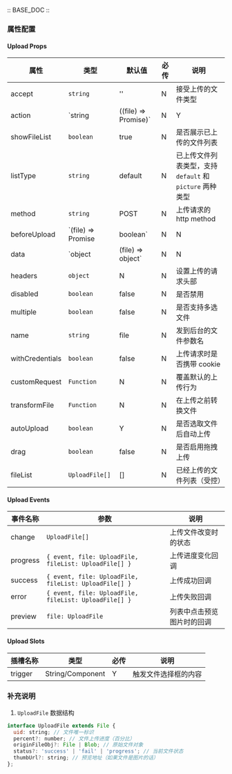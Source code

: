 :: BASE_DOC ::

### 属性配置

#### Upload Props

| 属性            | 类型                                   | 默认值  | 必传 | 说明                                                     |
| --------------- | -------------------------------------- | ------- | ---- | -------------------------------------------------------- |
| accept          | `string`                               | ''      | N    | 接受上传的文件类型                                       |
| action          | `string | ((file) => Promise<string>)` | N       | Y    | 上传的地址                                               |
| showFileList    | `boolean`                              | true    | N    | 是否展示已上传的文件列表                                 |
| listType        | `string`                               | default | N    | 已上传文件列表类型，支持 `default` 和 `picture` 两种类型 |
| method          | `string`                               | POST    | N    | 上传请求的 http method                                   |
| beforeUpload    | `(file) => Promise<any> | boolean`     | N       | N    | 上传文件之前的钩子，参数为上传的文件，返回值决定是否上传 |
| data            | `object | (file) => object`            | N       | N    | 上传所需额外参数或返回上传额外参数的方法                 |
| headers         | `object`                               | N       | N    | 设置上传的请求头部                                       |
| disabled        | `boolean`                              | false   | N    | 是否禁用                                                 |
| multiple        | `boolean`                              | false   | N    | 是否支持多选文件                                         |
| name            | `string`                               | file    | N    | 发到后台的文件参数名                                     |
| withCredentials | `boolean`                              | false   | N    | 上传请求时是否携带 cookie                                |
| customRequest   | `Function`                             | N       | N    | 覆盖默认的上传行为                                       |
| transformFile   | `Function`                             | N       | N    | 在上传之前转换文件                                       |
| autoUpload      | `boolean`                              | Y       | N    | 是否选取文件后自动上传                                   |
| drag            | `boolean`                              | false   | N    | 是否启用拖拽上传                                         |
| fileList        | `UploadFile[]`                         | []      | N    | 已经上传的文件列表（受控）                               |

#### Upload Events

| 事件名称 | 参数                                                  | 说明                       |
| -------- | ----------------------------------------------------- | -------------------------- |
| change   | `UploadFile[]`                                        | 上传文件改变时的状态       |
| progress | `{ event, file: UploadFile, fileList: UploadFile[] }` | 上传进度变化回调           |
| success  | `{ event, file: UploadFile, fileList: UploadFile[] }` | 上传成功回调               |
| error    | `{ event, file: UploadFile, fileList: UploadFile[] }` | 上传失败回调               |
| preview  | `file: UploadFile`                                    | 列表中点击预览图片时的回调 |

#### Upload Slots

| 插槽名称 | 类型             | 必传 | 说明                 |
| -------- | ---------------- | ---- | -------------------- |
| trigger  | String/Component | Y    | 触发文件选择框的内容 |

### 补充说明

1. `UploadFile` 数据结构

``` js
interface UploadFile extends File {
  uid: string; // 文件唯一标识
  percent?: number; // 文件上传进度（百分比）
  originFileObj?: File | Blob; // 原始文件对象
  status?: 'success' | 'fail' | 'progress'; // 当前文件状态
  thumbUrl?: string; // 预览地址（如果文件是图片的话）
};
```